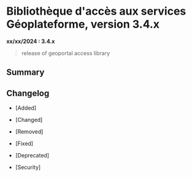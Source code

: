 # Bibliothèque d'accès aux services Géoplateforme, version 3.4.x

**xx/xx/2024 : 3.4.x**

> release of geoportal access library

## Summary

## Changelog

* [Added]

* [Changed]

* [Removed]

* [Fixed]

* [Deprecated]

* [Security]

